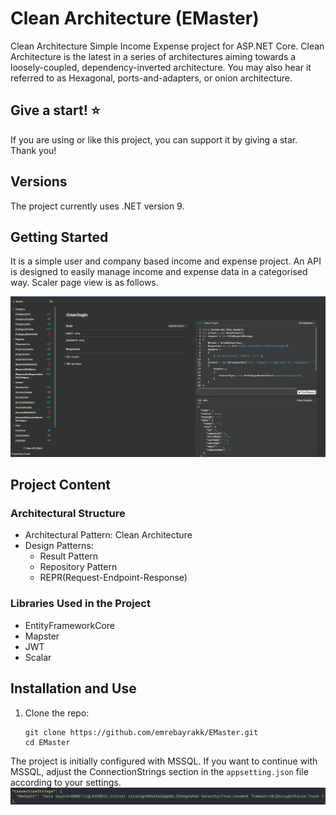 # Clean Architecture (EMaster)
Clean Architecture Simple Income Expense project for ASP.NET Core. Clean Architecture is the latest in a series of architectures aiming towards a loosely-coupled, dependency-inverted architecture. You may also hear it referred to as Hexagonal, ports-and-adapters, or onion architecture.

## Give a start! ⭐
If you are using or like this project, you can support it by giving a star. Thank you!

## Versions
The project currently uses .NET version 9.

## Getting Started

It is a simple user and company based income and expense project. An API is designed to easily manage income and expense data in a categorised way.
Scaler page view is as follows.

![api](https://github.com/emrebayrakk/EMaster/blob/master/backend/EMaster.Infrastructure/Ekran%20g%C3%B6r%C3%BCnt%C3%BCs%C3%BC%202025-01-06%20205601.PNG)

## Project Content

### Architectural Structure
- Architectural Pattern: Clean Architecture
- Design Patterns:
  - Result Pattern
  - Repository Pattern
  - REPR(Request-Endpoint-Response)

### Libraries Used in the Project

- EntityFrameworkCore
- Mapster
- JWT
- Scalar

## Installation and Use

1. Clone the repo:
   ``` 
   git clone https://github.com/emrebayrakk/EMaster.git
   cd EMaster
   ```

The project is initially configured with MSSQL. If you want to continue with MSSQL, adjust the ConnectionStrings section in the `appsetting.json` file according to your settings.
![sql](https://github.com/emrebayrakk/EMaster/blob/master/backend/EMaster.Infrastructure/sql.PNG)

